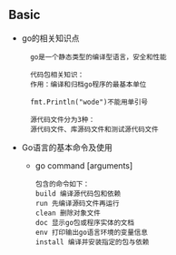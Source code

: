 ## Basic
- go的相关知识点

        go是一个静态类型的编译型语言，安全和性能
        
        代码包相关知识：
        作用：编译和归档go程序的最基本单位
        
        fmt.Println("wode")不能用单引号
        
        源代码文件分为3种：
        源代码文件、库源码文件和测试源代码文件

- Go语言的基本命令及使用
    - go command [arguments]
        
          包含的命令如下：
          build 编译源代码包和依赖
          run 先编译源码文件再运行
          clean 删除对象文件
          doc 显示go包或程序实体的文档
          env 打印输出go语言环境的变量信息
          install 编译并安装指定的包与依赖
          







